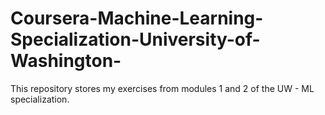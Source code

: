 # Coursera-Machine-Learning-Specialization-University-of-Washington-
This repository stores my exercises from modules 1 and 2 of the UW - ML specialization. 
